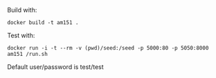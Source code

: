 Build with:

```
docker build -t am151 .
```

Test with:
```
docker run -i -t --rm -v (pwd)/seed:/seed -p 5000:80 -p 5050:8000 am151 /run.sh
```

Default user/password is test/test

